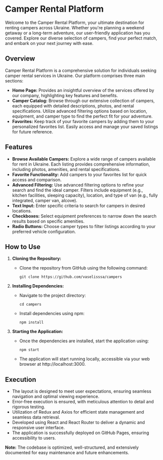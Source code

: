 # Camper Rental Platform

Welcome to the Camper Rental Platform, your ultimate destination for renting campers across Ukraine. Whether you're planning a weekend getaway or a long-term adventure, our user-friendly application has you covered. Explore our diverse selection of campers, find your perfect match, and embark on your next journey with ease.

## Overview

Camper Rental Platform is a comprehensive solution for individuals seeking camper rental services in Ukraine. Our platform comprises three main sections:

-  **Home Page:** Provides an insightful overview of the services offered by our company, highlighting key features and benefits.
-  **Camper Catalog:** Browse through our extensive collection of campers, each equipped with detailed descriptions, photos, and rental specifications. Utilize advanced filtering options based on location, equipment, and camper type to find the perfect fit for your adventure.
-  **Favorites:** Keep track of your favorite campers by adding them to your personalized favorites list. Easily access and manage your saved listings for future reference.

## Features

-  **Browse Available Campers:** Explore a wide range of campers available for rent in Ukraine. Each listing provides comprehensive information, including photos, amenities, and rental specifications.
-  **Favorite Functionality:** Add campers to your favorites list for quick access and comparison.
-  **Advanced Filtering:** Use advanced filtering options to refine your search and find the ideal camper. Filters include equipment (e.g., kitchen facilities, sleeping capacity), location, and type of van (e.g., fully integrated, camper van, alcove).
-  **Text Input:** Enter specific criteria to search for campers in desired locations.
-  **Checkboxes:** Select equipment preferences to narrow down the search results based on specific amenities.
-  **Radio Buttons:** Choose camper types to filter listings according to your preferred vehicle configuration.

## How to Use

1. **Cloning the Repository:**

   -  Clone the repository from GitHub using the following command:
      ```
      git clone https://github.com/vaselisssa/campers
      ```

2. **Installing Dependencies:**

   -  Navigate to the project directory:
      ```
      cd campers
      ```
   -  Install dependencies using npm:
      ```
      npm install
      ```

3. **Starting the Application:**
   -  Once the dependencies are installed, start the application using:
      ```
      npm start
      ```
   -  The application will start running locally, accessible via your web browser at http://localhost:3000.

## Execution

-  The layout is designed to meet user expectations, ensuring seamless navigation and optimal viewing experience.
-  Error-free execution is ensured, with meticulous attention to detail and rigorous testing.
-  Utilization of Redux and Axios for efficient state management and seamless data retrieval.
-  Developed using React and React Router to deliver a dynamic and responsive user interface.
-  The application is successfully deployed on GitHub Pages, ensuring accessibility to users.

**Note:** The codebase is optimized, well-structured, and extensively documented for easy maintenance and future enhancements.
